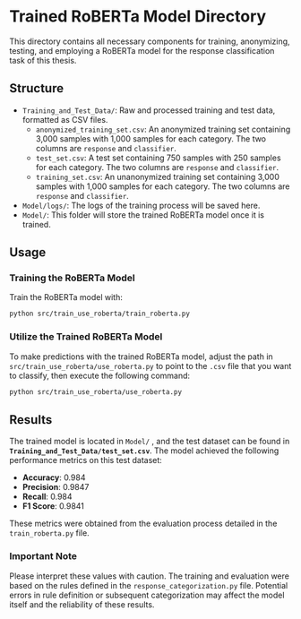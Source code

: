 # Trained RoBERTa Model Directory

This directory contains all necessary components for training, anonymizing, testing, and employing a RoBERTa model for the response classification task of this thesis.

## Structure

- `Training_and_Test_Data/`: Raw and processed training and test data, formatted as CSV files.
  - `anonymized_training_set.csv`: An anonymized training set containing 3,000 samples with 1,000 samples for each category. The two columns are `response` and `classifier`.
  - `test_set.csv`: A test set containing 750 samples with 250 samples for each category. The two columns are `response` and `classifier`.
  - `training_set.csv`: An unanonymized training set containing 3,000 samples with 1,000 samples for each category. The two columns are `response` and `classifier`.
- `Model/logs/`: The logs of the training process will be saved here.
- `Model/`: This folder will store the trained RoBERTa model once it is trained.

## Usage

### Training the RoBERTa Model

Train the RoBERTa model with:

```bash
python src/train_use_roberta/train_roberta.py
```

### Utilize the Trained RoBERTa Model

To make predictions with the trained RoBERTa model, adjust the path in `src/train_use_roberta/use_roberta.py` to point to the `.csv` file that you want to classify, then execute the following command:


```bash
python src/train_use_roberta/use_roberta.py
```

## Results

The trained model is located in `Model/` , and the test dataset can be found in **`Training_and_Test_Data/test_set.csv`**. The model achieved the following performance metrics on this test dataset:

- **Accuracy**: 0.984
- **Precision**: 0.9847
- **Recall**: 0.984
- **F1 Score**: 0.9841

These metrics were obtained from the evaluation process detailed in the `train_roberta.py` file.

### Important Note

Please interpret these values with caution. The training and evaluation were based on the rules defined in the `response_categorization.py` file. Potential errors in rule definition or subsequent categorization may affect the model itself and the reliability of these results.
